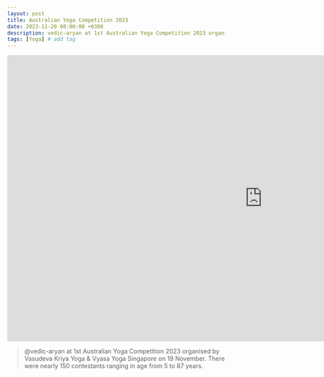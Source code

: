 ```yaml
---
layout: post
title: Australian Yoga Competition 2023
date: 2023-11-20 00:00:00 +0300
description: vedic-aryan at 1st Australian Yoga Competition 2023 organised by Vasudeva Kriya Yoga & Vyasa Yoga Singapore on 19 November. There were nearly 150 contestants ranging in age from 5 to 87 years.
tags: [Yoga] # add tag
---
```


<iframe width="1177" height="662" src="https://www.youtube.com/embed/gua_A3YTQwQ" title="Aryan @ at 1st Australian Yoga Competition 2023" frameborder="0" allow="accelerometer; autoplay; clipboard-write; encrypted-media; gyroscope; picture-in-picture; web-share" allowfullscreen></iframe>

> @vedic-aryan at 1st Australian Yoga Competition 2023 organised by Vasudeva Kriya Yoga & Vyasa Yoga Singapore on 19 November. There were nearly 150 contestants ranging in age from 5 to 87 years.



